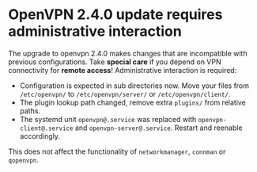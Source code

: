 OpenVPN 2.4.0 update requires administrative interaction
========================================================

The upgrade to openvpn 2.4.0 makes changes that are incompatible with
previous configurations. Take **special care** if you depend on VPN
connectivity for **remote access**! Administrative interaction is required:

* Configuration is expected in sub directories now. Move your files
  from `/etc/openvpn/` to `/etc/openvpn/server/` or `/etc/openvpn/client/`.
* The plugin lookup path changed, remove extra `plugins/` from relative
  paths.
* The systemd unit `openvpn@.service` was replaced with
  `openvpn-client@.service` and `openvpn-server@.service`. Restart and
  reenable accordingly.

This does not affect the functionality of `networkmanager`, `connman`
or `qopenvpn`.
